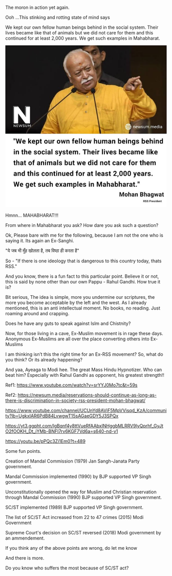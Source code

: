 
The moron in action yet again.

Ooh ...This stinking and rotting state of mind says

We kept our own fellow human beings behind in the social system. Their lives became like that of animals but we did not care for them and this continued for at least 2,000 years.
We get such examples in Mahabharat.

![The AH](AH.jpg)

Hmnn... MAHABHARAT!!!

From where in Mahabharat you ask?  How dare you ask such a question?

Ok, Please bare with me for the following, because I am not the one who is saying it. Its again an Ex-Sanghi.

"ये जब भी मुँह खोलता है, तब विष्ठा ही करता है"

So - "If there is one ideology that is dangerous to this country today, thats RSS."

And you know, there is a fun fact to this particular point. Believe it or not, this is said by none other than our own Pappu - Rahul Gandhi. How true it is?

Bit serious, The idea is simple, more you undermine our scriptures, the more you become acceptable by the left and the west. As I already mentioned, this is an anti intellectual moment. No books, no reading. Just roaming around and crapping.

Does he have any guts to speak against Islm and Chistnity?

Now, for those living in a cave, Ex-Muslim movement is in rage these days. Anonymous Ex-Muslims are all over the place converting others into Ex-Muslims

I am thinking isn’t this the right time for an Ex-RSS movement? So, what do you think? Or its already happening?

And yaa, Ayeaga to Modi hee. The great Mass Hindu Hypnotizer. Who can beat him? Especially with Rahul Gandhi as opponent, his greatest strength!!

Ref1: https://www.youtube.com/watch?v=srYYJ0Mo7tc&t=59s

Ref2: https://newsum.media/reservations-should-continue-as-long-as-there-is-discrimination-in-society-rss-president-mohan-bhagwat/



https://www.youtube.com/channel/UCUnYd8AViF5MpVVisqd_KzA/community?lb=UgkxIAR6PdB84LvwgwT15sAGaeGDY5J3SPQx

https://yt3.ggpht.com/lgBqnf4y8ttVueRfAAbxINHggbMLRRV9lyQprhf_GyJtO2fOOKH_Dt_iYMb-BNFI7rv6KGF7Vd6a=s640-nd-v1








https://youtu.be/pPQc3Zi1Em0?t=489

Some fun points.

Creation of Mandal Commission (1979) Jan Sangh-Janata Party government.

Mandal Commission implemented (1990) by BJP supported VP Singh government.

Unconstitutionally opened the way for Muslim and Christian reservation through Mandal Commission (1990) BJP supported VP Singh government.

SC/ST implemented (1989) BJP supported VP Singh government.

The list of SC/ST Act increased from 22 to 47 crimes (2015) Modi Government

Supreme Court's decision on SC/ST reversed (2018) Modi government by an ammendement.

If you think any of the above points are wrong, do let me know

And there is more.

Do you know who suffers the most because of SC/ST act?
